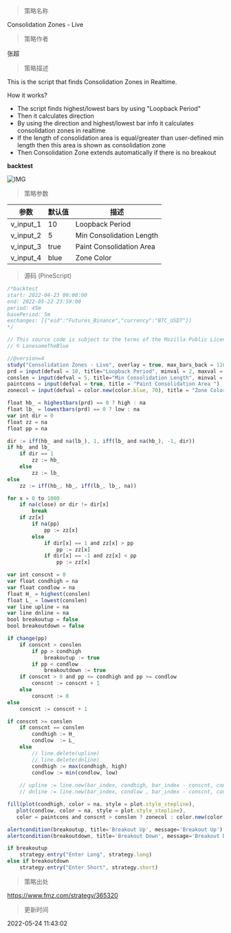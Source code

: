 
> 策略名称

Consolidation Zones - Live

> 策略作者

张超

> 策略描述

This is the script that finds Consolidation Zones in Realtime.

How it works?
- The script finds highest/lowest bars by using "Loopback Period"
- Then it calculates direction
- By using the direction and highest/lowest bar info it calculates consolidation zones in realtime
- If the length of consolidation area is equal/greater than user-defined min length then this area is shown as consolidation zone
- Then Consolidation Zone extends automatically if there is no breakout

**backtest**

 ![IMG](https://www.fmz.com/upload/asset/3109331121cb872000.png) 

> 策略参数



|参数|默认值|描述|
|----|----|----|
|v_input_1|10|Loopback Period|
|v_input_2|5|Min Consolidation Length|
|v_input_3|true|Paint Consolidation Area |
|v_input_4|blue|Zone Color|


> 源码 (PineScript)

``` javascript
/*backtest
start: 2022-04-23 00:00:00
end: 2022-05-22 23:59:00
period: 45m
basePeriod: 5m
exchanges: [{"eid":"Futures_Binance","currency":"BTC_USDT"}]
*/

// This source code is subject to the terms of the Mozilla Public License 2.0 at https://mozilla.org/MPL/2.0/
// © LonesomeTheBlue

//@version=4
study("Consolidation Zones - Live", overlay = true, max_bars_back = 1100)
prd = input(defval = 10, title="Loopback Period", minval = 2, maxval = 50)
conslen = input(defval = 5, title="Min Consolidation Length", minval = 2, maxval = 20)
paintcons = input(defval = true, title = "Paint Consolidation Area ")
zonecol = input(defval = color.new(color.blue, 70), title = "Zone Color")

float hb_ = highestbars(prd) == 0 ? high : na
float lb_ = lowestbars(prd) == 0 ? low : na
var int dir = 0
float zz = na
float pp = na

dir := iff(hb_ and na(lb_), 1, iff(lb_ and na(hb_), -1, dir))
if hb_ and lb_
    if dir == 1
        zz := hb_
    else
        zz := lb_
else
    zz := iff(hb_, hb_, iff(lb_, lb_, na))

for x = 0 to 1000
    if na(close) or dir != dir[x]
        break
    if zz[x]
        if na(pp)
            pp := zz[x]
        else
            if dir[x] == 1 and zz[x] > pp
                pp := zz[x]
            if dir[x] == -1 and zz[x] < pp
                pp := zz[x]

var int conscnt = 0
var float condhigh = na
var float condlow = na
float H_ = highest(conslen)
float L_ = lowest(conslen)
var line upline = na
var line dnline = na
bool breakoutup = false
bool breakoutdown = false

if change(pp)
    if conscnt > conslen
        if pp > condhigh
            breakoutup := true
        if pp < condlow
            breakoutdown := true
    if conscnt > 0 and pp <= condhigh and pp >= condlow
        conscnt := conscnt + 1
    else
        conscnt := 0
else
    conscnt := conscnt + 1

if conscnt >= conslen
    if conscnt == conslen
        condhigh := H_
        condlow  := L_
    else
        // line.delete(upline)
        // line.delete(dnline)
        condhigh := max(condhigh, high)
        condlow := min(condlow, low)
    
    // upline := line.new(bar_index, condhigh, bar_index - conscnt, condhigh, color = color.red, style = line.style_dashed)
    // dnline := line.new(bar_index, condlow , bar_index - conscnt, condlow, color = color.lime, style = line.style_dashed)

fill(plot(condhigh, color = na, style = plot.style_stepline),
   plot(condlow, color = na, style = plot.style_stepline),
   color = paintcons and conscnt > conslen ? zonecol : color.new(color.white, 100))

alertcondition(breakoutup, title='Breakout Up', message='Breakout Up')
alertcondition(breakoutdown, title='Breakout Down', message='Breakout Down')

if breakoutup
    strategy.entry("Enter Long", strategy.long)
else if breakoutdown
    strategy.entry("Enter Short", strategy.short)
```

> 策略出处

https://www.fmz.com/strategy/365320

> 更新时间

2022-05-24 11:43:02
